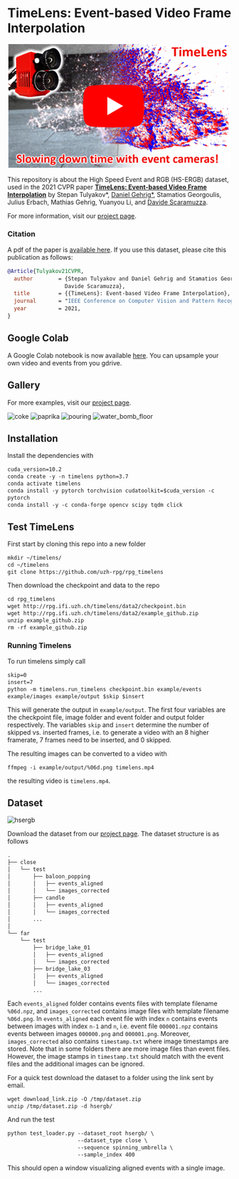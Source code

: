 # TimeLens: Event-based Video Frame Interpolation

<p align="center">
  <a href="https://youtu.be/dVLyia-ezvo">
    <img src="assets/timelens_yt_thumbnail_icon.png" alt="TimeLens" width="500"/>
  </a>
</p>

This repository is about the High Speed Event and RGB (HS-ERGB) dataset, used in the 2021 CVPR paper [**TimeLens: Event-based Video Frame Interpolation**](http://rpg.ifi.uzh.ch/docs/CVPR21_Gehrig.pdf) by Stepan Tulyakov*, [Daniel Gehrig*](https://danielgehrig18.github.io/), Stamatios Georgoulis, Julius Erbach, Mathias Gehrig, Yuanyou Li, and [Davide Scaramuzza](http://rpg.ifi.uzh.ch/people_scaramuzza.html).

For more information, visit our [project page](http://rpg.ifi.uzh.ch/timelens).


### Citation
A pdf of the paper is [available here](http://rpg.ifi.uzh.ch/docs/CVPR21_Gehrig.pdf). If you use this dataset, please cite this publication as follows:

```bibtex
@Article{Tulyakov21CVPR,
  author        = {Stepan Tulyakov and Daniel Gehrig and Stamatios Georgoulis and Julius Erbach and Mathias Gehrig and Yuanyou Li and
                  Davide Scaramuzza},
  title         = {{TimeLens}: Event-based Video Frame Interpolation},
  journal       = "IEEE Conference on Computer Vision and Pattern Recognition",
  year          = 2021,
}
```
## Google Colab
A Google Colab notebook is now available [here](TimeLens.ipynb). You can upsample your own video and events from you gdrive. 

## Gallery
For more examples, visit our [project page](http://rpg.ifi.uzh.ch/timelens).

![coke](assets/coke.gif)
![paprika](assets/paprika.gif)
![pouring](assets/pouring.gif)
![water_bomb_floor](assets/water_bomb_floor.gif)

## Installation
Install the dependencies with 

    cuda_version=10.2
    conda create -y -n timelens python=3.7
    conda activate timelens
    conda install -y pytorch torchvision cudatoolkit=$cuda_version -c pytorch
    conda install -y -c conda-forge opencv scipy tqdm click

## Test TimeLens
First start by cloning this repo into a new folder

    mkdir ~/timelens/
    cd ~/timelens
    git clone https://github.com/uzh-rpg/rpg_timelens

Then download the checkpoint and data to the repo

    cd rpg_timelens
    wget http://rpg.ifi.uzh.ch/timelens/data2/checkpoint.bin
    wget http://rpg.ifi.uzh.ch/timelens/data2/example_github.zip
    unzip example_github.zip 
    rm -rf example_github.zip

### Running Timelens
To run timelens simply call 

    skip=0
    insert=7
    python -m timelens.run_timelens checkpoint.bin example/events example/images example/output $skip $insert

This will generate the output in `example/output`. 
The first four variables are the checkpoint file, image folder and event folder and output folder respectively.
The variables `skip` and `insert` determine the number of skipped vs. inserted frames, i.e. to generate a 
video with an 8 higher framerate, 7 frames need to be inserted, and 0 skipped.

The resulting images can be converted to a video with 

    ffmpeg -i example/output/%06d.png timelens.mp4

the resulting video is `timelens.mp4`.

## Dataset
![hsergb](assets/hsergb_preview.gif)

Download the dataset from our [project page](http://rpg.ifi.uzh.ch/timelens). The dataset structure is as follows

```
.
├── close
│   └── test
│       ├── baloon_popping
│       │   ├── events_aligned
│       │   └── images_corrected
│       ├── candle
│       │   ├── events_aligned
│       │   └── images_corrected
│       ...
│
└── far
    └── test
        ├── bridge_lake_01
        │   ├── events_aligned
        │   └── images_corrected
        ├── bridge_lake_03
        │   ├── events_aligned
        │   └── images_corrected
        ...

```
Each `events_aligned` folder contains events files with template filename `%06d.npz`, and `images_corrected` contains image files with template filename `%06d.png`. In `events_aligned` each event file with index `n` contains events between images with index `n-1` and `n`, i.e. event file `000001.npz` contains events between images `000000.png` and `000001.png`. Moreover, `images_corrected` also contains `timestamp.txt` where image timestamps are stored. Note that in some folders there are more image files than event files. However, the image stamps in `timestamp.txt` should match with the event files and the additional images can be ignored.

For a quick test download the dataset to a folder using the link sent by email.

    wget download_link.zip -O /tmp/dataset.zip
    unzip /tmp/dataset.zip -d hsergb/

And run the test

    python test_loader.py --dataset_root hsergb/ \ 
                          --dataset_type close \ 
                          --sequence spinning_umbrella \ 
                          --sample_index 400
                                              
This should open a window visualizing aligned events with a single image.
